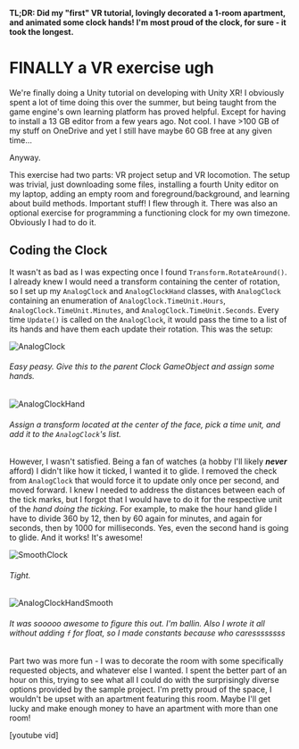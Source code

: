 **TL;DR: Did my "first" VR tutorial, lovingly decorated a 1-room apartment, and animated some clock hands! I'm most proud of the clock, for sure - it took the longest.**

# FINALLY a VR exercise ugh

We're finally doing a Unity tutorial on developing with Unity XR! I obviously spent a lot of time doing this over the summer, but being taught from the game engine's own learning platform has proved helpful. Except for having to install a 13 GB editor from a few years ago. Not cool. I have >100 GB of my stuff on OneDrive and yet I still have maybe 60 GB free at any given time...

Anyway.

This exercise had two parts: VR project setup and VR locomotion. The setup was trivial, just downloading some files, installing a fourth Unity editor on my laptop, adding an empty room and foreground/background, and learning about build methods. Important stuff! I flew through it. There was also an optional exercise for programming a functioning clock for my own timezone. Obviously I had to do it.

## Coding the Clock

It wasn't as bad as I was expecting once I found `Transform.RotateAround()`. I already knew I would need a transform containing the center of rotation, so I set up my `AnalogClock` and `AnalogClockHand` classes, with `AnalogClock` containing an enumeration of `AnalogClock.TimeUnit.Hours`, `AnalogClock.TimeUnit.Minutes`, and `AnalogClock.TimeUnit.Seconds`. Every time `Update()` is called on the `AnalogClock`, it would pass the time to a list of its hands and have them each update their rotation. This was the setup:

![AnalogClock](/images/activity/10-02-2025/analogclock.webp)
###### Easy peasy. Give this to the parent Clock GameObject and assign some hands.

![AnalogClockHand](/images/activity/10-02-2025/analogclockhand.webp)
###### Assign a transform located at the center of the face, pick a time unit, and add it to the `AnalogClock`'s list.

However, I wasn't satisfied. Being a fan of watches (a hobby I'll likely ***never*** afford) I didn't like how it ticked, I wanted it to glide. I removed the check from `AnalogClock` that would force it to update only once per second, and moved forward. I knew I needed to address the distances between each of the tick marks, but I forgot that I would have to do it for the respective unit of the *hand doing the ticking*. For example, to make the hour hand glide I have to divide 360 by 12, then by 60 again for minutes, and again for seconds, then by 1000 for milliseconds. Yes, even the second hand is going to glide. And it works! It's awesome!

![SmoothClock](/images/activity/10-02-2025/clock.gif)
###### Tight.

![AnalogClockHandSmooth](/images/activity/10-02-2025/analogclockhandsmooth.webp)
###### It was sooooo awesome to figure this out. I'm ballin. Also I wrote it all without adding `f` for float, so I made constants because who caressssssss

Part two was more fun - I was to decorate the room with some specifically requested objects, and whatever else I wanted. I spent the better part of an hour on this, trying to see what all I could do with the surprisingly diverse options provided by the sample project. I'm pretty proud of the space, I wouldn't be upset with an apartment featuring this room. Maybe I'll get lucky and make enough money to have an apartment with more than one room!

[youtube vid]
